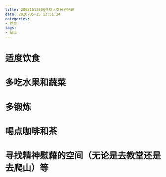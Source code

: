 ```yaml
---
title: 2005151350@寻找人类长寿秘诀
date: 2020-05-15 13:51:24
categories:
- 养生
tags:
- 贴士
---
```

# 适度饮食
# 多吃水果和蔬菜
# 多锻炼
# 喝点咖啡和茶
# 寻找精神慰藉的空间（无论是去教堂还是去爬山）等
